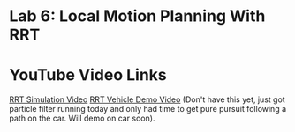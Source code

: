 # Lab 6: Local Motion Planning With RRT

# YouTube Video Links
[RRT Simulation Video](https://youtu.be/-7otOg7wY-w)
[RRT Vehicle Demo Video]() (Don't have this yet, just got particle filter
running today and only had time to get pure pursuit following a path on the
car. Will demo on car soon).